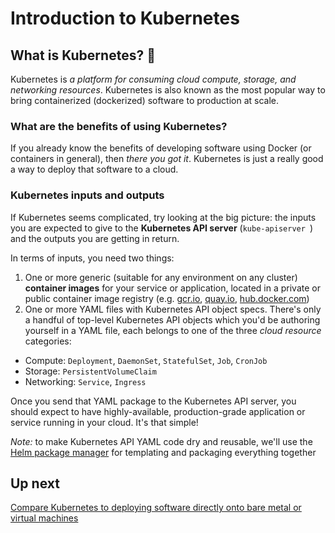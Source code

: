 # Introduction to Kubernetes

## What is Kubernetes? 🤔

Kubernetes is *a platform for consuming cloud compute, storage, and networking resources*. Kubernetes is also known as the most popular way to bring containerized (dockerized) software to production at scale.

### What are the benefits of using Kubernetes?

If you already know the benefits of developing software using Docker (or containers in general), then *there you got it*. Kubernetes is just a really good a way to deploy that software to a cloud.

### Kubernetes inputs and outputs

If Kubernetes seems complicated, try looking at the big picture: the inputs you are expected to give to the **Kubernetes API server** (`kube-apiserver
`) and the outputs you are getting in return.

In terms of inputs, you need two things:

1. One or more generic (suitable for any environment on any cluster) **container images** for your service or application, located in a private or public container image registry (e.g. [gcr.io](https://gcr.io/), [quay.io](/), [hub.docker.com](/))
2. One or more YAML files with Kubernetes API object specs. There's only a handful of top-level Kubernetes API objects which you'd be authoring yourself in a YAML file, each belongs to one of the three *cloud resource* categories:

- Compute: `Deployment`, `DaemonSet`, `StatefulSet`, `Job`, `CronJob`
- Storage: `PersistentVolumeClaim`
- Networking: `Service`, `Ingress`

Once you send that YAML package to the Kubernetes API server, you should expect to have highly-available, production-grade application or service running in your cloud. It's that simple!

*Note:* to make Kubernetes API YAML code dry and reusable, we'll use the [Helm package manager](https://helm.sh) for templating and packaging everything together

## Up next

[Compare Kubernetes to deploying software directly onto bare metal or virtual machines](/labs/intro/kubernetes-compare.md)
